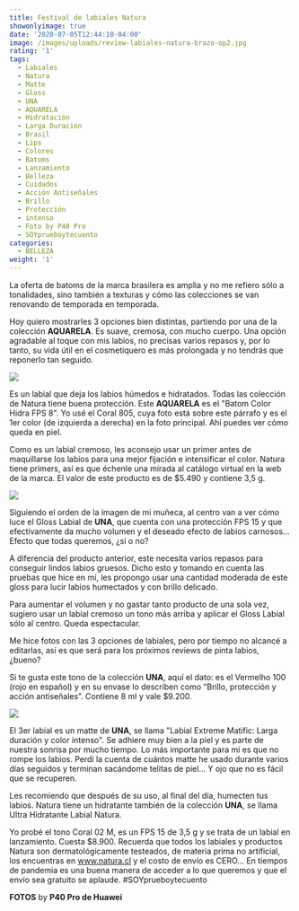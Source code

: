 ```yaml
---
title: Festival de labiales Natura
showonlyimage: true
date: '2020-07-05T12:44:10-04:00'
image: /images/uploads/review-labiales-natura-brazo-op2.jpg
rating: '1'
tags:
  - Labiales
  - Natura
  - Matte
  - Gloss
  - UNA
  - AQUARELA
  - Hidratación
  - Larga Duración
  - Brasil
  - Lips
  - Colores
  - Batoms
  - Lanzamiento
  - Belleza
  - Cuidados
  - Acción Antiseñales
  - Brillo
  - Protección
  - intenso
  - Foto by P40 Pro
  - SOYprueboytecuento
categories:
  - BELLEZA
weight: '1'
---
```

La oferta de batoms de la marca brasilera es amplia y no me refiero sólo a tonalidades, sino también a texturas y cómo las colecciones se van renovando de temporada en temporada. 

<!--more-->

Hoy quiero mostrarles 3 opciones bien distintas, partiendo por una de la colección **AQUARELA**. Es suave, cremosa, con mucho cuerpo. Una opción agradable al toque con mis labios, no precisas varios repasos y, por lo tanto, su vida útil en el cosmetiquero es más prolongada y no tendrás que reponerlo tan seguido. 

![](/images/uploads/review-labiales-natura-aquarela.jpg)

Es un labial que deja los labios húmedos e hidratados. Todas las colección de Natura tiene buena protección. Este **AQUARELA** es el "Batom Color Hidra FPS 8". Yo usé el Coral 805, cuya foto está sobre este párrafo y es el 1er color (de izquierda a derecha) en la foto principal. Ahí puedes ver cómo queda en piel. 

Como es un labial cremoso, les aconsejo usar un primer antes de maquillarse los labios para una mejor fijación e intensificar el color. Natura tiene primers, así es que échenle una mirada al catálogo virtual en la web de la marca. El valor de este producto es de $5.490 y contiene 3,5 g. 

![](/images/uploads/review-labiales-natura-glossok.jpg)

Siguiendo el orden de la imagen de mi muñeca, al centro van a ver cómo luce el Gloss Labial de **UNA**, que cuenta con una protección FPS 15 y que efectivamente da mucho volumen y el deseado efecto de labios carnosos… Efecto que todas queremos, ¿sí o no? 

A diferencia del producto anterior, este necesita varios repasos para conseguir lindos labios gruesos. Dicho esto y tomando en cuenta las pruebas que hice en mí, les propongo usar una cantidad moderada de este gloss para lucir labios humectados y con brillo delicado. 

Para aumentar el volumen y no gastar tanto producto de una sola vez, sugiero usar un labial cremoso un tono más arriba y aplicar el Gloss Labial sólo al centro. Queda espectacular. 

Me hice fotos con las 3 opciones de labiales, pero por tiempo no alcancé a editarlas, así es que será para los próximos reviews de pinta labios, ¿bueno? 

Si te gusta este tono de la colección **UNA**, aquí el dato: es el Vermelho 100 (rojo en español) y en su envase lo describen como “Brillo, protección y acción antiseñales”. Contiene 8 ml y vale $9.200. 

![](/images/uploads/review-labiales-natura-barraok.jpg)

El 3er labial es un matte de **UNA**, se llama "Labial Extreme Matific: Larga duración y color intenso". Se adhiere muy bien a la piel y es parte de nuestra sonrisa por mucho tiempo. Lo más importante para mí es que no rompe los labios. Perdí la cuenta de cuántos matte he usado durante varios días seguidos y terminan sacándome telitas de piel… Y ojo que no es fácil que se recuperen. 

Les recomiendo que después de su uso, al final del día, humecten tus labios. Natura tiene un hidratante también de la colección **UNA**, se llama Ultra Hidratante Labial Natura. 

Yo probé el tono Coral 02 M, es un FPS 15 de 3,5 g y se trata de un labial en lanzamiento. Cuesta $8.900. Recuerda que todos los labiales y productos Natura son dermatológicamente testeados, de materia prima no artificial, los encuentras en www.natura.cl y el costo de envío es CERO… En tiempos de pandemia es una buena manera de acceder a lo que queremos y que el envío sea gratuito se aplaude. #SOYprueboytecuento 

**FOTOS** by **P40 Pro de Huawei**
